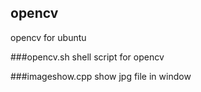 ## opencv
opencv for ubuntu

###opencv.sh
shell script for opencv

###imageshow.cpp
show jpg file in window
